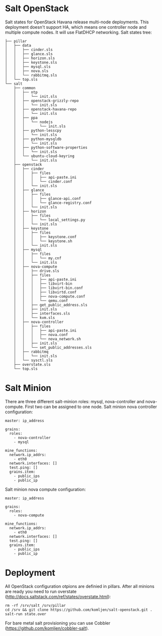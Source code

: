 Salt OpenStack
==============

Salt states for OpenStack Havana release multi-node deployments. This deployment doesn't support HA, which means one controller node and multiple compute nodes. It will use FlatDHCP networking. Salt states tree:

```
├── pillar
│   ├── data
│   │   ├── cinder.sls
│   │   ├── glance.sls
│   │   ├── horizon.sls
│   │   ├── keystone.sls
│   │   ├── mysql.sls
│   │   ├── nova.sls
│   │   └── rabbitmq.sls
│   └── top.sls
└── salt
    ├── common
    │   ├── ntp
    │   │   └── init.sls
    │   ├── openstack-grizzly-repo
    │   │   └── init.sls
    │   ├── openstack-havana-repo
    │   │   └── init.sls
    │   ├── ppa
    │   │   └── nodejs
    │   │       └── init.sls
    │   ├── python-lesscpy
    │   │   └── init.sls
    │   ├── python-mysqldb
    │   │   └── init.sls
    │   ├── python-software-properties
    │   │   └── init.sls
    │   └── ubuntu-cloud-keyring
    │       └── init.sls
    ├── openstack
    │   ├── cinder
    │   │   ├── files
    │   │   │   ├── api-paste.ini
    │   │   │   └── cinder.conf
    │   │   └── init.sls
    │   ├── glance
    │   │   ├── files
    │   │   │   ├── glance-api.conf
    │   │   │   └── glance-registry.conf
    │   │   └── init.sls
    │   ├── horizon
    │   │   ├── files
    │   │   │   └── local_settings.py
    │   │   └── init.sls
    │   ├── keystone
    │   │   ├── files
    │   │   │   ├── keystone.conf
    │   │   │   └── keystone.sh
    │   │   └── init.sls
    │   ├── mysql
    │   │   ├── files
    │   │   │   └── my.cnf
    │   │   └── init.sls
    │   ├── nova-compute
    │   │   ├── drive.sls
    │   │   ├── files
    │   │   │   ├── api-paste.ini
    │   │   │   ├── libvirt-bin
    │   │   │   ├── libvirt-bin.conf
    │   │   │   ├── libvirtd.conf
    │   │   │   ├── nova-compute.conf
    │   │   │   └── qemu.conf
    │   │   ├── get_public_address.sls
    │   │   ├── init.sls
    │   │   ├── interfaces.sls
    │   │   └── kvm.sls
    │   ├── nova-controller
    │   │   ├── files
    │   │   │   ├── api-paste.ini
    │   │   │   ├── nova.conf
    │   │   │   └── nova_network.sh
    │   │   ├── init.sls
    │   │   └── set_public_addresses.sls
    │   ├── rabbitmq
    │   │   └── init.sls
    │   └── sysctl.sls
    ├── overstate.sls
    └── top.sls
```
Salt Minion
==============

There are three different salt-minion roles: mysql, nova-controller and nova-compute. First two can be assigned to one node. Salt minion nova controller configuration:

```
master: ip_address

grains:
  roles:
    - nova-controller
    - mysql

mine_functions:
  network.ip_addrs:
    - eth0
  network.interfaces: []
  test.ping: []
  grains.item:
    - public_ips
    - public_ip
```
Salt minion nova compute configuration:

```
master: ip_address

grains:
  roles:
    - nova-compute

mine_functions:
  network.ip_addrs:
    - eth0
  network.interfaces: []
  test.ping: []
  grains.item:
    - public_ips
    - public_ip
```

Deployment
==============

All OpenStack configuration otpions are definied in pillars. After all minions are ready you need to run overstate (http://docs.saltstack.com/ref/states/overstate.html):

```
rm -rf /srv/salt /srv/pillar
cd /srv && git clone https://github.com/komljen/salt-openstack.git .
salt-run state.over
```

For bare metal salt provisioning you can use Cobbler (https://github.com/komljen/cobbler-salt).
